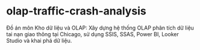 # olap-traffic-crash-analysis
Đồ án môn Kho dữ liệu và OLAP: Xây dựng hệ thống OLAP phân tích dữ liệu tai nạn giao thông tại Chicago, sử dụng SSIS, SSAS, Power BI, Looker Studio và khai phá dữ liệu.

